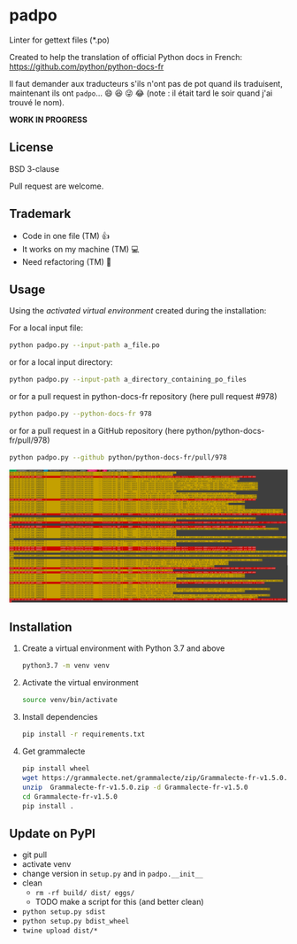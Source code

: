 # padpo

Linter for gettext files (*.po)

Created to help the translation of official Python docs in French: https://github.com/python/python-docs-fr

Il faut demander aux traducteurs s'ils n'ont pas de pot quand ils traduisent, maintenant ils ont `padpo`…
:smile: :laughing: :stuck_out_tongue_winking_eye: :joy: (note : il était tard le soir quand j'ai trouvé le nom).

**WORK IN PROGRESS**

## License

BSD 3-clause

Pull request are welcome.

## Trademark

* Code in one file (TM) :+1:
* It works on my machine (TM) :computer:
* Need refactoring (TM) :construction_worker:

## Usage

Using the *activated virtual environment* created during the installation:

For a local input file:

```bash
python padpo.py --input-path a_file.po
```

or for a local input directory:

```bash
python padpo.py --input-path a_directory_containing_po_files
```

or for a pull request in python-docs-fr repository (here pull request #978)

```bash
python padpo.py --python-docs-fr 978
```

or for a pull request in a GitHub repository (here python/python-docs-fr/pull/978)

```bash
python padpo.py --github python/python-docs-fr/pull/978
```

![Screenshot](screenshot.png)

## Installation

1. Create a virtual environment with Python 3.7 and above

   ```bash
   python3.7 -m venv venv
   ```

2. Activate the virtual environment

   ```bash
   source venv/bin/activate
   ```

3. Install dependencies

   ```bash
   pip install -r requirements.txt
   ```

4. Get grammalecte

   ```bash
   pip install wheel
   wget https://grammalecte.net/grammalecte/zip/Grammalecte-fr-v1.5.0.zip
   unzip  Grammalecte-fr-v1.5.0.zip -d Grammalecte-fr-v1.5.0
   cd Grammalecte-fr-v1.5.0
   pip install .
   ```

## Update on PyPI

* git pull
* activate venv
* change version in `setup.py` and in `padpo.__init__`
* clean
  * `rm -rf build/ dist/ eggs/`
  * TODO make a script for this (and better clean)
* `python setup.py sdist`
* `python setup.py bdist_wheel`
* `twine upload dist/*`
